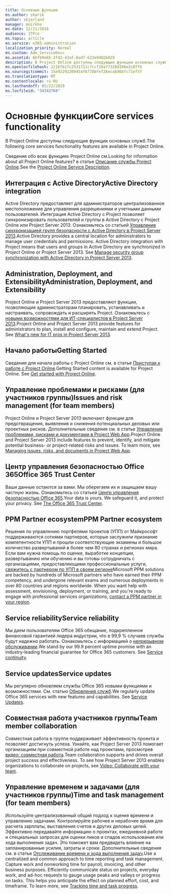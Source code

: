 ```yaml
---
title: Основные функции
ms.author: sharik
author: skjerland
manager: mnirkhe
ms.date: 12/21/2016
audience: ITPro
ms.topic: article
ms.service: o365-administration
localization_priority: Normal
ms.custom: Adm_ServiceDesc
ms.assetid: 6bfb9e65-2f42-43af-8ad7-623e9402b029
description: В Project Online доступны следующие функции основных служб.
ms.openlocfilehash: 2216fb1fc2531711c7ccf26a77328d386e2c07f6
ms.sourcegitcommit: 15e92292209454f6778bfef26ecab96bfc71ef5f
ms.translationtype: MT
ms.contentlocale: ru-RU
ms.lasthandoff: 05/22/2019
ms.locfileid: "34343768"
---
```

# <a name="core-services-functionality"></a><span data-ttu-id="9e0e6-103">Основные функции</span><span class="sxs-lookup"><span data-stu-id="9e0e6-103">Core services functionality</span></span>

<span data-ttu-id="9e0e6-104">В Project Online доступны следующие функции основных служб.</span><span class="sxs-lookup"><span data-stu-id="9e0e6-104">The following core services functionality features are available in Project Online.</span></span>
  
<span data-ttu-id="9e0e6-105">Сведения обо всех функциях Project Online см.</span><span class="sxs-lookup"><span data-stu-id="9e0e6-105">Looking for information about all Project Online features?</span></span> <span data-ttu-id="9e0e6-106">в статье [Описание службы Project Online](project-online-service-description.md).</span><span class="sxs-lookup"><span data-stu-id="9e0e6-106">See the [Project Online Service Description](project-online-service-description.md).</span></span>
  
## <a name="active-directory-integration"></a><span data-ttu-id="9e0e6-107">Интеграция с Active Directory</span><span class="sxs-lookup"><span data-stu-id="9e0e6-107">Active Directory integration</span></span>
<span data-ttu-id="9e0e6-108"><a name="bkmk_AD_Integration"> </a></span><span class="sxs-lookup"><span data-stu-id="9e0e6-108"></span></span>

<span data-ttu-id="9e0e6-p102">Active Directory предоставляет для администраторов централизованное местоположение для управления разрешениями и учетными данными пользователей. Интеграция Active Directory с Project позволяет синхронизировать пользователей и группы в Active Directory с Project Online или Project Server 2013. Ознакомьтесь со статьей [Управление синхронизацией групп безопасности с Active Directory в Project Server 2013](https://go.microsoft.com/fwlink/p/?LinkId=402631).</span><span class="sxs-lookup"><span data-stu-id="9e0e6-p102">Active Directory provides a central location for administrators to manage user credentials and permissions. Active Directory integration with Project means that users and groups in Active Directory are synchronized in Project Online or Project Server 2013. See [Manage security group synchronization with Active Directory in Project Server 2013](https://go.microsoft.com/fwlink/p/?LinkId=402631).</span></span>
  
## <a name="administration-deployment-and-extensibility"></a><span data-ttu-id="9e0e6-112">Administration, Deployment, and Extensibility</span><span class="sxs-lookup"><span data-stu-id="9e0e6-112">Administration, Deployment, and Extensibility</span></span>
<span data-ttu-id="9e0e6-113"><a name="bkmk_AdministrationDeploymentExtensibility"> </a></span><span class="sxs-lookup"><span data-stu-id="9e0e6-113"></span></span>

<span data-ttu-id="9e0e6-p103">Project Online и Project Server 2013 предоставляют функции, позволяющие администраторам планировать, устанавливать и настраивать, сопровождать и расширять Project. Ознакомьтесь с [новыми возможностями для ИТ-специалистов в Project Server 2013](https://go.microsoft.com/fwlink/p/?LinkId=272017).</span><span class="sxs-lookup"><span data-stu-id="9e0e6-p103">Project Online and Project Server 2013 provide features for administrators to plan, install and configure, maintain and extend Project. See [What's new for IT pros in Project Server 2013](https://go.microsoft.com/fwlink/p/?LinkId=272017).</span></span>
  
## <a name="getting-started"></a><span data-ttu-id="9e0e6-116">Начало работы</span><span class="sxs-lookup"><span data-stu-id="9e0e6-116">Getting Started</span></span>
<span data-ttu-id="9e0e6-117"><a name="bkmk_GettingStarted"> </a></span><span class="sxs-lookup"><span data-stu-id="9e0e6-117"></span></span>

<span data-ttu-id="9e0e6-p104">Сведения для начала работы с Project Online см. в статье [Приступая к работе с Project Online](https://support.office.com/en-us/article/Get-started-with-Project-Online-E3E5F64F-ADA5-4F9D-A578-130B2D4E5F11?ui=en-US&amp;rs=en-US&amp;ad=US).</span><span class="sxs-lookup"><span data-stu-id="9e0e6-p104">Getting Started content is available for Project Online. See [Get started with Project Online](https://support.office.com/en-us/article/Get-started-with-Project-Online-E3E5F64F-ADA5-4F9D-A578-130B2D4E5F11?ui=en-US&amp;rs=en-US&amp;ad=US).</span></span>
  
## <a name="issues-and-risk-management-for-team-members"></a><span data-ttu-id="9e0e6-120">Управление проблемами и рисками (для участников группы)</span><span class="sxs-lookup"><span data-stu-id="9e0e6-120">Issues and risk management (for team members)</span></span>
<span data-ttu-id="9e0e6-121"><a name="bkmk_IssuesRiskManagement"> </a></span><span class="sxs-lookup"><span data-stu-id="9e0e6-121"></span></span>

<span data-ttu-id="9e0e6-p105">Project Online и Project Server 2013 включают функции для предотвращения, выявления и снижения потенциальных деловых или проектных рисков. Дополнительные сведения см. в статье [Управление проблемами, рисками и документами в Project Web App](https://go.microsoft.com/fwlink/?LinkId=402634).</span><span class="sxs-lookup"><span data-stu-id="9e0e6-p105">Project Online and Project Server 2013 include features to prevent, identify, and mitigate potential business- or project-related risks and issues. To learn more, see [Managing issues, risks, and documents in Project Web App](https://go.microsoft.com/fwlink/?LinkId=402634).</span></span>
  
## <a name="office-365-trust-center"></a><span data-ttu-id="9e0e6-124">Центр управления безопасностью Office 365</span><span class="sxs-lookup"><span data-stu-id="9e0e6-124">Office 365 Trust Center</span></span>
<span data-ttu-id="9e0e6-125"><a name="bkmk_Office365TrustCenter"> </a></span><span class="sxs-lookup"><span data-stu-id="9e0e6-125"></span></span>

<span data-ttu-id="9e0e6-p106">Ваши данные остаются за вами. Мы оберегаем их и защищаем вашу частную жизнь. Ознакомьтесь со статьей [Центр управления безопасностью Office 365](https://go.microsoft.com/fwlink/?LinkId=402637).</span><span class="sxs-lookup"><span data-stu-id="9e0e6-p106">Your data is yours. We safeguard it, and protect your privacy. See [The Office 365 Trust Center](https://go.microsoft.com/fwlink/?LinkId=402637).</span></span>
  
## <a name="ppm-partner-ecosystem"></a><span data-ttu-id="9e0e6-129">PPM Partner ecosystem</span><span class="sxs-lookup"><span data-stu-id="9e0e6-129">PPM Partner ecosystem</span></span>
<span data-ttu-id="9e0e6-130"><a name="bkmk_ProjectPortfolioManagementPartner"> </a></span><span class="sxs-lookup"><span data-stu-id="9e0e6-130"></span></span>

<span data-ttu-id="9e0e6-p107">Решения по управлению портфелями проектов (УПП) от Майкрософт поддерживаются сотнями партнеров, которые заслужили признание компетентности УПП и прошли соответствующие экзамены и большое количество развертываний в более чем 80 странах и регионах мира. Если вам нужна помощь по оценке, выработке концепции, развертыванию или обучению и вы готовы сотрудничать с организациями, предоставляющими профессиональные услуги, [свяжитесь с партнером по УПП в своем регионе](https://go.microsoft.com/fwlink/p/?LinkId=272646)</span><span class="sxs-lookup"><span data-stu-id="9e0e6-p107">Microsoft PPM solutions are backed by hundreds of Microsoft partners who have earned their PPM competency, and undergone relevant exams and numerous deployments in over 80 countries and regions worldwide. When you want help with assessment, envisioning, deployment, or training, and you're ready to engage with professional services organizations, [contact a PPM partner in your region](https://go.microsoft.com/fwlink/p/?LinkId=272646).</span></span>
  
## <a name="service-reliability"></a><span data-ttu-id="9e0e6-133">Service reliability</span><span class="sxs-lookup"><span data-stu-id="9e0e6-133">Service reliability</span></span>
<span data-ttu-id="9e0e6-134"><a name="bkmk_ServiceReliability"> </a></span><span class="sxs-lookup"><span data-stu-id="9e0e6-134"></span></span>

<span data-ttu-id="9e0e6-p108">Мы даем пользователям Office 365 обещание, подкрепленное финансовой гарантией лидера индустрии, что в 99,9 % случаев службы будут надежно работать. Ознакомьтесь с информацией о [непрерывном обслуживании](https://go.microsoft.com/fwlink/?LinkId=402653).</span><span class="sxs-lookup"><span data-stu-id="9e0e6-p108">We stand by our 99.9 percent uptime promise with an industry-leading financial guarantee for Office 365 customers. See [Service continuity](https://go.microsoft.com/fwlink/?LinkId=402653).</span></span>
  
## <a name="service-updates"></a><span data-ttu-id="9e0e6-137">Service updates</span><span class="sxs-lookup"><span data-stu-id="9e0e6-137">Service updates</span></span>
<span data-ttu-id="9e0e6-138"><a name="bkmk_Serviceupdates"> </a></span><span class="sxs-lookup"><span data-stu-id="9e0e6-138"></span></span>

<span data-ttu-id="9e0e6-p109">Мы регулярно обновляем службы Office 365 новыми функциями и возможностями. См. статью [Обновления служб](../office-365-platform-service-description/service-updates.md).</span><span class="sxs-lookup"><span data-stu-id="9e0e6-p109">We regularly update Office 365 services with new features and capabilities. See [Service Updates](../office-365-platform-service-description/service-updates.md).</span></span>
  
## <a name="team-member-collaboration"></a><span data-ttu-id="9e0e6-141">Совместная работа участников группы</span><span class="sxs-lookup"><span data-stu-id="9e0e6-141">Team member collaboration</span></span>
<span data-ttu-id="9e0e6-142"><a name="bkbmk_TeamMemberCollaboration"> </a></span><span class="sxs-lookup"><span data-stu-id="9e0e6-142"></span></span>

<span data-ttu-id="9e0e6-p110">Совместная работа в группе поддерживает эффективность проекта и позволяет достигнуть успеха. Узнайте, как Project Server 2013 помогает организациям при совместной работе над проектами, просмотрев [видео: совместная работа](https://go.microsoft.com/fwlink/?LinkId=402628).</span><span class="sxs-lookup"><span data-stu-id="9e0e6-p110">Team collaboration supports and drives overall project success and effectiveness. To see how Project Server 2013 enables organizations to collaborate on projects, see [Video: Collaborate with your team](https://go.microsoft.com/fwlink/?LinkId=402628).</span></span>
  
## <a name="time-and-task-management-for-team-members"></a><span data-ttu-id="9e0e6-145">Управление временем и задачами (для участников группы)</span><span class="sxs-lookup"><span data-stu-id="9e0e6-145">Time and task management (for team members)</span></span>
<span data-ttu-id="9e0e6-146"><a name="bkmk_TimeTaskManagement"> </a></span><span class="sxs-lookup"><span data-stu-id="9e0e6-146"></span></span>

<span data-ttu-id="9e0e6-p111">Используйте централизованный общий подход к оценке времени и управлению задачами. Контролируйте рабочее и нерабочее время для расчета зарплаты, выставления счетов и других деловых целей. Эффективно передавайте информацию о проектах, ежедневной работе и специальных запросах для оценки пиков и спадов использования или хода выполнения задач. Это поможет вам предвидеть влияние на запланированные усилия, затраты и сроки. Дополнительные сведения см. в статье [Отслеживание времени и хода выполнения задач](https://go.microsoft.com/fwlink/p/?LinkId=271321).</span><span class="sxs-lookup"><span data-stu-id="9e0e6-p111">Use a centralized and common approach to time reporting and task management. Capture work and nonworking time for payroll, invoicing, and other business purposes. Efficiently communicate status on projects, everyday work, and ad-hoc requests to gauge usage peaks and valleys or progress on tasks. This helps you anticipate the effect on planned effort, cost, and timeframe. To learn more, see [Tracking time and task progress](https://go.microsoft.com/fwlink/p/?LinkId=271321).</span></span>
  

